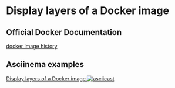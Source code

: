# Display layers of a Docker image

## Official Docker Documentation
[docker image history](https://docs.docker.com/engine/reference/commandline/image_history/)  

## Asciinema examples

[Display layers of a Docker image ![asciicast](https://asciinema.org/a/245733.svg)](https://asciinema.org/a/245733)